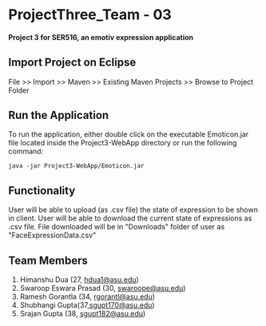 # ProjectThree_Team - 03
#### Project 3 for SER516, an emotiv expression application

## Import Project on Eclipse
File >> Import >> Maven >> Existing Maven Projects >> Browse to Project Folder

## Run the Application
To run the application, either double click on the executable Emoticon.jar file located inside the Project3-WebApp directory or run the following command: 

`java -jar Project3-WebApp/Emoticon.jar`

## Functionality

User will be able to upload (as .csv file) the state of expression to be shown in client.
User will be able to download the current state of expressions as .csv file. File downloaded will be in "Downloads" folder of user as "FaceExpressionData.csv"


## Team Members
1. Himanshu Dua (27, hdua1@asu.edu)
2. Swaroop Eswara Prasad (30, swaroope@asu.edu)
3. Ramesh Gorantla (34, rgorantl@asu.edu)
4. Shubhangi Gupta(37,sgupt170@asu.edu)
5. Srajan Gupta (38, sgupt182@asu.edu)
